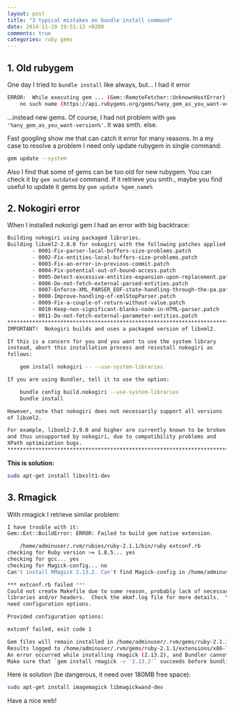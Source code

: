 ```yaml
---
layout: post
title: "3 typical mistakes on bundle install command"
date: 2014-11-29 19:51:13 +0200
comments: true
categories: ruby gems
---
```


## 1. Old rubygem

One day I tried to `bundle install` like always, but… I had it error

```bash
ERROR:  While executing gem ... (Gem::RemoteFetcher::UnknownHostError)
    no such name (https://api.rubygems.org/gems/%any_gem_as_you_want-version%)
```

…instead new gems. Of course, I had not problem with `gem '%any_gem_as_you_want-version%'`. It was smth. else.

Fast googling show me that can catch it error for many reasons. In a my case to resolve a problem I need only update rubygem in single command:

<!--more-->

```bash
gem update --system
```

Also I find that some of gems can be too old for new rubygem. You can check it by `gem outdated` command. If it retrieve you smth., maybe you find useful to update it gems by `gem update %gem_name%`

## 2. Nokogiri error

When I installed nokorigi gem I had an error with big backtrace:

```bash
Building nokogiri using packaged libraries.
Building libxml2-2.8.0 for nokogiri with the following patches applied:
        - 0001-Fix-parser-local-buffers-size-problems.patch
        - 0002-Fix-entities-local-buffers-size-problems.patch
        - 0003-Fix-an-error-in-previous-commit.patch
        - 0004-Fix-potential-out-of-bound-access.patch
        - 0005-Detect-excessive-entities-expansion-upon-replacement.patch
        - 0006-Do-not-fetch-external-parsed-entities.patch
        - 0007-Enforce-XML_PARSER_EOF-state-handling-through-the-pa.patch
        - 0008-Improve-handling-of-xmlStopParser.patch
        - 0009-Fix-a-couple-of-return-without-value.patch
        - 0010-Keep-non-significant-blanks-node-in-HTML-parser.patch
        - 0011-Do-not-fetch-external-parameter-entities.patch
************************************************************************
IMPORTANT!  Nokogiri builds and uses a packaged version of libxml2.

If this is a concern for you and you want to use the system library
instead, abort this installation process and reinstall nokogiri as
follows:

    gem install nokogiri -- --use-system-libraries

If you are using Bundler, tell it to use the option:

    bundle config build.nokogiri --use-system-libraries
    bundle install

However, note that nokogiri does not necessarily support all versions
of libxml2.

For example, libxml2-2.9.0 and higher are currently known to be broken
and thus unsupported by nokogiri, due to compatibility problems and
XPath optimization bugs.
************************************************************************
```

**This is solution:**

```bash
sudo apt-get install libxslt1-dev
```

## 3. Rmagick

With rmagick I retrieve similar problem:

```bash
I have trouble with it:
Gem::Ext::BuildError: ERROR: Failed to build gem native extension.

    /home/adminuser/.rvm/rubies/ruby-2.1.1/bin/ruby extconf.rb                                    
checking for Ruby version >= 1.8.5... yes                                                         
checking for gcc... yes                                                                           
checking for Magick-config... no                                                                  
Can't install RMagick 2.13.2. Can't find Magick-config in /home/adminuser/.rvm/gems/ruby-2.1.1/bin:/home/adminuser/.rvm/gems/ruby-2.1.1@global/bin:/home/adminuser/.rvm/rubies/ruby-2.1.1/bin:/usr/local/sbin:/usr/local/bin:/usr/sbin:/usr/bin:/sbin:/bin:/usr/games:/home/adminuser/.rvm/bin:/home/adminuser/.rvm/bin                                                                                 

*** extconf.rb failed ***                                                                         
Could not create Makefile due to some reason, probably lack of necessary                          
libraries and/or headers.  Check the mkmf.log file for more details.  You may                     
need configuration options.                                                                       

Provided configuration options:                                                                   

extconf failed, exit code 1                                                                       

Gem files will remain installed in /home/adminuser/.rvm/gems/ruby-2.1.1/gems/rmagick-2.13.2 for inspection.                                                                                         
Results logged to /home/adminuser/.rvm/gems/ruby-2.1.1/extensions/x86-linux/2.1.0/rmagick-2.13.2/gem_make.out                                                                                       
An error occurred while installing rmagick (2.13.2), and Bundler cannot continue.
Make sure that `gem install rmagick -v '2.13.2'` succeeds before bundling.
```

Here is solution (be dangerous, it need over 180MB free space):

```bash
sudo apt-get install imagemagick libmagickwand-dev
```

Have a nice web!


